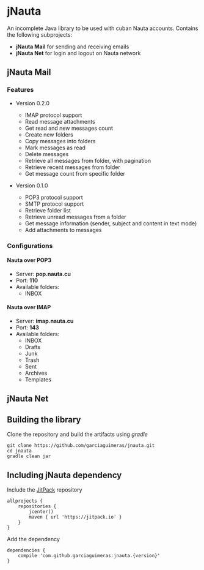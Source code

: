 # jNauta

An incomplete Java library to be used with cuban Nauta accounts.
Contains the following subprojects:

* **jNauta Mail** for sending and receiving emails
* **jNauta Net** for login and logout on Nauta network

## jNauta Mail

### Features

* Version 0.2.0
    * IMAP protocol support
    * Read message attachments
    * Get read and new messages count
    * Create new folders
    * Copy messages into folders
    * Mark messages as read
    * Delete messages
    * Retrieve all messages from folder, with pagination
    * Retrieve recent messages from folder
    * Get message count from specific folder

* Version 0.1.0
    * POP3 protocol support
    * SMTP protocol support    
    * Retrieve folder list
    * Retrieve unread messages from a folder
    * Get message information (sender, subject and content in text mode)
    * Add attachments to messages

### Configurations

#### Nauta over POP3

* Server: **pop.nauta.cu**
* Port: **110**
* Available folders:
    * INBOX

#### Nauta over IMAP

* Server: **imap.nauta.cu**
* Port: **143**
* Available folders:
    * INBOX
    * Drafts
    * Junk
    * Trash
    * Sent
    * Archives
    * Templates

## jNauta Net

## Building the library

Clone the repository and build the artifacts using *gradle*

```
git clone https://github.com/garciaguimeras/jnauta.git
cd jnauta
gradle clean jar 
```

## Including jNauta dependency

Include the [JitPack](https://jitpack.io) repository

``` 
allprojects {
    repositories {
        jcenter()
        maven { url 'https://jitpack.io' }
    }
}
```

Add the dependency

```
dependencies {
    compile 'com.github.garciaguimeras:jnauta.{version}'
}
```
